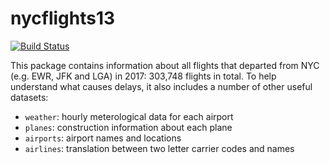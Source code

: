 # nycflights13

[![Build Status](https://travis-ci.org/jayleetx/nycflights.svg?branch=master)](https://travis-ci.org/jayleetx/nycflights)

This package contains information about all flights that departed from NYC
(e.g. EWR, JFK and LGA) in 2017: 303,748 flights in total. To help understand 
what causes delays, it also includes a number of other useful datasets:

* `weather`: hourly meterological data for each airport
* `planes`: construction information about each plane
* `airports`: airport names and locations
* `airlines`: translation between two letter carrier codes and names
